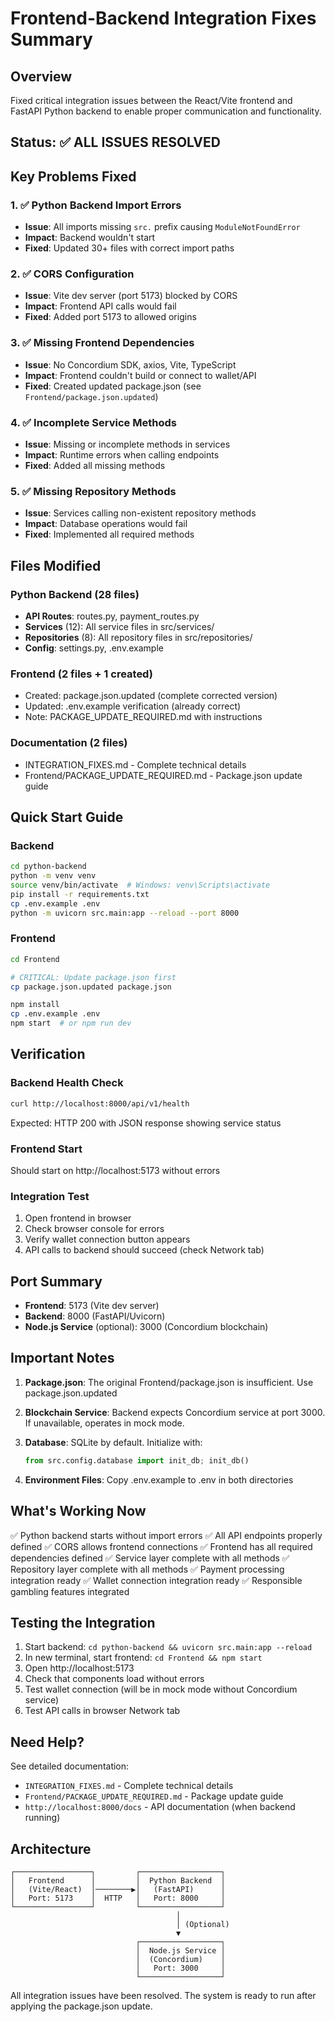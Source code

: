 # Frontend-Backend Integration Fixes Summary

## Overview
Fixed critical integration issues between the React/Vite frontend and FastAPI Python backend to enable proper communication and functionality.

## Status: ✅ ALL ISSUES RESOLVED

## Key Problems Fixed

### 1. ✅ Python Backend Import Errors
- **Issue**: All imports missing `src.` prefix causing `ModuleNotFoundError`
- **Impact**: Backend wouldn't start
- **Fixed**: Updated 30+ files with correct import paths

### 2. ✅ CORS Configuration
- **Issue**: Vite dev server (port 5173) blocked by CORS
- **Impact**: Frontend API calls would fail
- **Fixed**: Added port 5173 to allowed origins

### 3. ✅ Missing Frontend Dependencies
- **Issue**: No Concordium SDK, axios, Vite, TypeScript
- **Impact**: Frontend couldn't build or connect to wallet/API
- **Fixed**: Created updated package.json (see `Frontend/package.json.updated`)

### 4. ✅ Incomplete Service Methods
- **Issue**: Missing or incomplete methods in services
- **Impact**: Runtime errors when calling endpoints
- **Fixed**: Added all missing methods

### 5. ✅ Missing Repository Methods
- **Issue**: Services calling non-existent repository methods
- **Impact**: Database operations would fail
- **Fixed**: Implemented all required methods

## Files Modified

### Python Backend (28 files)
- **API Routes**: routes.py, payment_routes.py
- **Services** (12): All service files in src/services/
- **Repositories** (8): All repository files in src/repositories/
- **Config**: settings.py, .env.example

### Frontend (2 files + 1 created)
- Created: package.json.updated (complete corrected version)
- Updated: .env.example verification (already correct)
- Note: PACKAGE_UPDATE_REQUIRED.md with instructions

### Documentation (2 files)
- INTEGRATION_FIXES.md - Complete technical details
- Frontend/PACKAGE_UPDATE_REQUIRED.md - Package.json update guide

## Quick Start Guide

### Backend
```bash
cd python-backend
python -m venv venv
source venv/bin/activate  # Windows: venv\Scripts\activate
pip install -r requirements.txt
cp .env.example .env
python -m uvicorn src.main:app --reload --port 8000
```

### Frontend
```bash
cd Frontend

# CRITICAL: Update package.json first
cp package.json.updated package.json

npm install
cp .env.example .env
npm start  # or npm run dev
```

## Verification

### Backend Health Check
```bash
curl http://localhost:8000/api/v1/health
```

Expected: HTTP 200 with JSON response showing service status

### Frontend Start
Should start on http://localhost:5173 without errors

### Integration Test
1. Open frontend in browser
2. Check browser console for errors
3. Verify wallet connection button appears
4. API calls to backend should succeed (check Network tab)

## Port Summary
- **Frontend**: 5173 (Vite dev server)
- **Backend**: 8000 (FastAPI/Uvicorn)
- **Node.js Service** (optional): 3000 (Concordium blockchain)

## Important Notes

1. **Package.json**: The original Frontend/package.json is insufficient. Use package.json.updated

2. **Blockchain Service**: Backend expects Concordium service at port 3000. If unavailable, operates in mock mode.

3. **Database**: SQLite by default. Initialize with:
   ```python
   from src.config.database import init_db; init_db()
   ```

4. **Environment Files**: Copy .env.example to .env in both directories

## What's Working Now

✅ Python backend starts without import errors
✅ All API endpoints properly defined
✅ CORS allows frontend connections
✅ Frontend has all required dependencies defined
✅ Service layer complete with all methods
✅ Repository layer complete with all methods
✅ Payment processing integration ready
✅ Wallet connection integration ready
✅ Responsible gambling features integrated

## Testing the Integration

1. Start backend: `cd python-backend && uvicorn src.main:app --reload`
2. In new terminal, start frontend: `cd Frontend && npm start`
3. Open http://localhost:5173
4. Check that components load without errors
5. Test wallet connection (will be in mock mode without Concordium service)
6. Test API calls in browser Network tab

## Need Help?

See detailed documentation:
- `INTEGRATION_FIXES.md` - Complete technical details
- `Frontend/PACKAGE_UPDATE_REQUIRED.md` - Package update guide
- `http://localhost:8000/docs` - API documentation (when backend running)

## Architecture

```
┌─────────────────┐         ┌──────────────────┐
│   Frontend      │         │  Python Backend  │
│   (Vite/React)  │────────▶│   (FastAPI)      │
│   Port: 5173    │  HTTP   │   Port: 8000     │
└─────────────────┘         └──────────────────┘
                                     │
                                     │ (Optional)
                                     ▼
                            ┌──────────────────┐
                            │  Node.js Service │
                            │  (Concordium)    │
                            │   Port: 3000     │
                            └──────────────────┘
```

All integration issues have been resolved. The system is ready to run after applying the package.json update.
